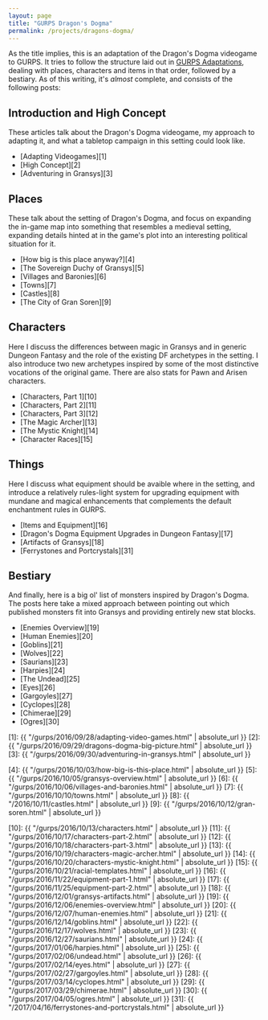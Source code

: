 ```yaml
---
layout: page
title: "GURPS Dragon's Dogma"
permalink: /projects/dragons-dogma/
---
```


As the title implies, this is an adaptation of the Dragon's Dogma videogame to
GURPS. It tries to follow the structure laid out in [GURPS Adaptations][0],
dealing with places, characters and items in that order, followed by a
bestiary. As of this writing, it's _almost_ complete, and consists of the
following posts:

## Introduction and High Concept

These articles talk about the Dragon's Dogma videogame, my approach to adapting
it, and what a tabletop campaign in this setting could look like.

- [Adapting Videogames][1]
- [High Concept][2]
- [Adventuring in Gransys][3]

## Places

These talk about the setting of Dragon's Dogma, and focus on expanding the
in-game map into something that resembles a medieval setting, expanding details
hinted at in the game's plot into an interesting political situation for it.

- [How big is this place anyway?][4]
- [The Sovereign Duchy of Gransys][5]
- [Villages and Baronies][6]
- [Towns][7]
- [Castles][8]
- [The City of Gran Soren][9]

## Characters

Here I discuss the differences between magic in Gransys and in generic Dungeon
Fantasy and the role of the existing DF archetypes in the setting. I also
introduce two new archetypes inspired by some of the most distinctive vocations
of the original game. There are also stats for Pawn and Arisen characters.

- [Characters, Part 1][10]
- [Characters, Part 2][11]
- [Characters, Part 3][12]
- [The Magic Archer][13]
- [The Mystic Knight][14]
- [Character Races][15]

## Things

Here I discuss what equipment should be avaible where in the setting, and
introduce a relatively rules-light system for upgrading equipment with mundane
and magical enhancements that complements the default enchantment rules in
GURPS.

- [Items and Equipment][16]
- [Dragon's Dogma Equipment Upgrades in Dungeon Fantasy][17]
- [Artifacts of Gransys][18]
- [Ferrystones and Portcrystals][31]

## Bestiary

And finally, here is a big ol' list of monsters inspired by Dragon's Dogma. The
posts here take a mixed approach between pointing out which published monsters
fit into Gransys and providing entirely new stat blocks.

- [Enemies Overview][19]
- [Human Enemies][20]
- [Goblins][21]
- [Wolves][22]
- [Saurians][23]
- [Harpies][24]
- [The Undead][25]
- [Eyes][26]
- [Gargoyles][27]
- [Cyclopes][28]
- [Chimerae][29]
- [Ogres][30]

[0]: http://www.warehouse23.com/products/gurps-adaptations
[1]: {{ "/gurps/2016/09/28/adapting-video-games.html" | absolute_url }}
[2]: {{ "/gurps/2016/09/29/dragons-dogma-big-picture.html" | absolute_url }}
[3]: {{ "/gurps/2016/09/30/adventuring-in-gransys.html" | absolute_url }}

[4]: {{ "/gurps/2016/10/03/how-big-is-this-place.html" | absolute_url }}
[5]: {{ "/gurps/2016/10/05/gransys-overview.html" | absolute_url }}
[6]: {{ "/gurps/2016/10/06/villages-and-baronies.html" | absolute_url }}
[7]: {{ "/gurps/2016/10/10/towns.html" | absolute_url }}
[8]: {{ "/2016/10/11/castles.html" | absolute_url }}
[9]: {{ "/gurps/2016/10/12/gran-soren.html" | absolute_url }}

[10]: {{ "/gurps/2016/10/13/characters.html" | absolute_url }}
[11]: {{ "/gurps/2016/10/17/characters-part-2.html" | absolute_url }}
[12]: {{ "/gurps/2016/10/18/characters-part-3.html" | absolute_url }}
[13]: {{ "/gurps/2016/10/19/characters-magic-archer.html" | absolute_url }}
[14]: {{ "/gurps/2016/10/20/characters-mystic-knight.html" | absolute_url }}
[15]: {{ "/gurps/2016/10/21/racial-templates.html" | absolute_url }}
[16]: {{ "/gurps/2016/11/22/equipment-part-1.html" | absolute_url }}
[17]: {{ "/gurps/2016/11/25/equipment-part-2.html" | absolute_url }}
[18]: {{ "/gurps/2016/12/01/gransys-artifacts.html" | absolute_url }}
[19]: {{ "/gurps/2016/12/06/enemies-overview.html" | absolute_url }}
[20]: {{ "/gurps/2016/12/07/human-enemies.html" | absolute_url }}
[21]: {{ "/gurps/2016/12/14/goblins.html" | absolute_url }}
[22]: {{ "/gurps/2016/12/17/wolves.html" | absolute_url }}
[23]: {{ "/gurps/2016/12/27/saurians.html" | absolute_url }}
[24]: {{ "/gurps/2017/01/06/harpies.html" | absolute_url }}
[25]: {{ "/gurps/2017/02/06/undead.html" | absolute_url }}
[26]: {{ "/gurps/2017/02/14/eyes.html" | absolute_url }}
[27]: {{ "/gurps/2017/02/27/gargoyles.html" | absolute_url }}
[28]: {{ "/gurps/2017/03/14/cyclopes.html" | absolute_url }}
[29]: {{ "/gurps/2017/03/29/chimerae.html" | absolute_url }}
[30]: {{ "/gurps/2017/04/05/ogres.html" | absolute_url }}
[31]: {{ "/2017/04/16/ferrystones-and-portcrystals.html" | absolute_url }}
